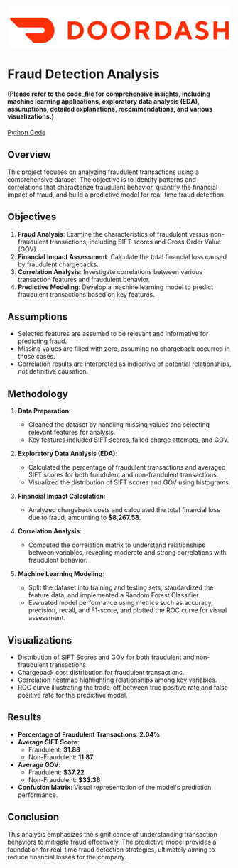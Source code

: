 ![Red Logo](Doordash_Logo.jpg)
# Fraud Detection Analysis
#### (Please refer to the code_file for comprehensive insights, including machine learning applications, exploratory data analysis (EDA), assumptions, detailed explanations, recommendations, and various visualizations.)
[Python Code](Code_File.ipynb)


## Overview

This project focuses on analyzing fraudulent transactions using a comprehensive dataset. The objective is to identify patterns and correlations that characterize fraudulent behavior, quantify the financial impact of fraud, and build a predictive model for real-time fraud detection. 

## Objectives

1. **Fraud Analysis**: Examine the characteristics of fraudulent versus non-fraudulent transactions, including SIFT scores and Gross Order Value (GOV).
2. **Financial Impact Assessment**: Calculate the total financial loss caused by fraudulent chargebacks.
3. **Correlation Analysis**: Investigate correlations between various transaction features and fraudulent behavior.
4. **Predictive Modeling**: Develop a machine learning model to predict fraudulent transactions based on key features.

## Assumptions

- Selected features are assumed to be relevant and informative for predicting fraud.
- Missing values are filled with zero, assuming no chargeback occurred in those cases.
- Correlation results are interpreted as indicative of potential relationships, not definitive causation.

## Methodology

1. **Data Preparation**:
   - Cleaned the dataset by handling missing values and selecting relevant features for analysis.
   - Key features included SIFT scores, failed charge attempts, and GOV.

2. **Exploratory Data Analysis (EDA)**:
   - Calculated the percentage of fraudulent transactions and averaged SIFT scores for both fraudulent and non-fraudulent transactions.
   - Visualized the distribution of SIFT scores and GOV using histograms.

3. **Financial Impact Calculation**:
   - Analyzed chargeback costs and calculated the total financial loss due to fraud, amounting to **$8,267.58**.

4. **Correlation Analysis**:
   - Computed the correlation matrix to understand relationships between variables, revealing moderate and strong correlations with fraudulent behavior.

5. **Machine Learning Modeling**:
   - Split the dataset into training and testing sets, standardized the feature data, and implemented a Random Forest Classifier.
   - Evaluated model performance using metrics such as accuracy, precision, recall, and F1-score, and plotted the ROC curve for visual assessment.
  
## Visualizations

- Distribution of SIFT Scores and GOV for both fraudulent and non-fraudulent transactions.
- Chargeback cost distribution for fraudulent transactions.
- Correlation heatmap highlighting relationships among key variables.
- ROC curve illustrating the trade-off between true positive rate and false positive rate for the predictive model.

## Results

- **Percentage of Fraudulent Transactions**: **2.04%**
- **Average SIFT Score**:
  - Fraudulent: **31.88**
  - Non-Fraudulent: **11.87**
- **Average GOV**:
  - Fraudulent: **$37.22**
  - Non-Fraudulent: **$33.36**
- **Confusion Matrix**: Visual representation of the model's prediction performance.


## Conclusion

This analysis emphasizes the significance of understanding transaction behaviors to mitigate fraud effectively. The predictive model provides a foundation for real-time fraud detection strategies, ultimately aiming to reduce financial losses for the company.

